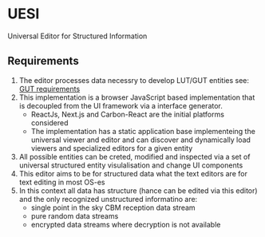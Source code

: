 # UESI
Universal Editor for Structured Information

## Requirements

1. The editor processes data necessry to develop LUT/GUT entities see: [GUT requirements](https://github.com/romeolibm/GUT-Requirements)
2. This implementation is a browser JavaScript based implementation that is decoupled from the UI framework via a interface generator.
   * ReactJs, Next.js and Carbon-React are the initial platforms considered
   * The implementation has a static application base implementeing the universal viewer and editor and can discover and dynamically load viewers and specialized editors for a given entity 
4. All possible entities can be creted, modified and inspected via a set of universal structured entity visulalisation and change UI components
5. This editor aims to be for structured data what the text editors are for text editing in most OS-es
6. In this context all data has structure (hance can be edited via this editor) and the only recognized unstructured informatino are:
   * single point in the sky CBM reception data stream
   * pure random data streams
   * encrypted data streams where decryption is not available


